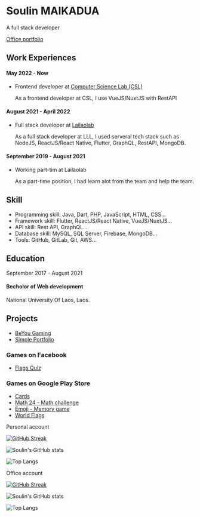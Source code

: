 # Soulin MAIKADUA
A full stack developer

[Office portfolio](https://soulinmaikagua.github.io)


## Work Experiences

#### May 2022 - Now
- Frontend developer at [Computer Science Lab (CSL)](https://techcsl.com)

  As a frontend developer at CSL, I use VueJS/NuxtJS with RestAPI
  
#### August 2021 - April 2022
- Full stack developer at [Lailaolab](https://lailaolab.com)

  As a full stack developer at LLL, I used serveral tech stack such as NodeJS, ReactJS/React Native, Flutter, GraphQL, RestAPI, MongoDB.
  
#### September 2019 - August 2021
- Working part-tim at Lailaolab

  As a part-time position, I had learn alot from the team and help the team.

## Skill
- Programming skill: Java, Dart, PHP, JavaScript, HTML, CSS...
- Framework skill: Flutter, ReactJS/React Native, VueJS/NuxtJS...
- API skill: Rest API, GraphQL...
- Database skill: MySQL, SQL Server, Firebase, MongoDB...
- Tools: GitHub, GitLab, Git, AWS...

## Education
September 2017 - August 2021
#### Becholor of Web development
National University Of Laos, Laos.

## Projects
- [BeYou Gaming](https://beyougaming.com)
- [Simple Portfolio](https://soulinmaikadua.github.io)

### Games on Facebook
- [Flags Quiz](https://fb.gg/play/flags_quiz)

### Games on Google Play Store
- [Cards](https://play.google.com/store/apps/details?id=com.sou.dev3.cards)
- [Math 24 - Math challenge](https://play.google.com/store/apps/details?id=com.beyou.math24)
- [Emoji - Memory game](https://play.google.com/store/apps/details?id=com.beyou.emoji)
- [World Flags](https://play.google.com/store/apps/details?id=com.beyou.worldflags)

Personal account

[![GitHub Streak](https://streak-stats.demolab.com?user=soulinmaikadua)](https://git.io/streak-stats)

![Soulin's GitHub stats](https://github-readme-stats.vercel.app/api?username=soulinmaikadua&show_icons=true&theme=transparent)

![Top Langs](https://github-readme-stats.vercel.app/api/top-langs/?username=soulinmaikadua&layout=compact)

Office account

[![GitHub Streak](https://streak-stats.demolab.com?user=soulincsl)](https://git.io/streak-stats)

![Soulin's GitHub stats](https://github-readme-stats.vercel.app/api?username=soulincsl&show_icons=true&theme=transparent)

![Top Langs](https://github-readme-stats.vercel.app/api/top-langs/?username=soulincsl&layout=compact)




